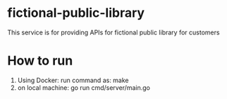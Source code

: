 # fictional-public-library
This service is for providing APIs for fictional public library for customers


# How to run

1. Using Docker: run command as: make
2. on local machine: go run cmd/server/main.go
